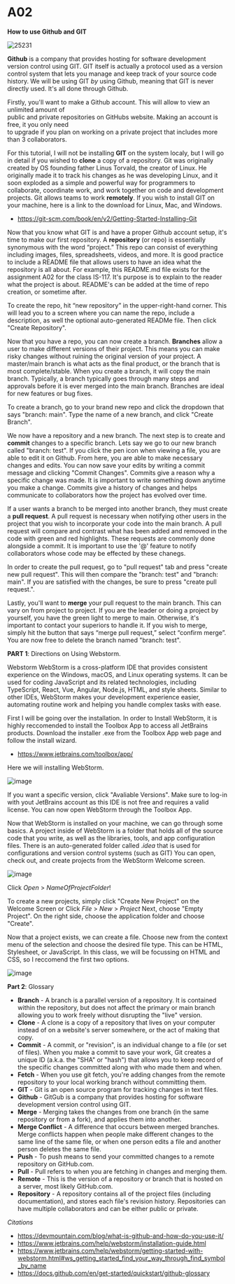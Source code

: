 # A02
**How to use Github and GIT**

  ![25231](https://github.com/mzj3/A02/assets/98351089/2e0cce4b-51e3-4075-b12c-eea922c64736)

  **Github** is a company that provides hosting for software development version control using GIT.
  GIT itself is actually a protocol used as a version control system that lets you manage and keep 
  track of your source code history. We will be using GIT _by_ using Github, meaning that GIT is 
  never directly used. It's all done through Github. <br>
      
  Firstly, you'll want to make a Github account. This will allow to view an unlimited amount of   
  public and private repositories on GitHubs website. Making an account is free, it you only need  
  to upgrade if you plan on working on a private project that includes more than 3 collaborators.<br>
    
  For this tutorial, I will not be installing **GIT** on the system localy, but I will go in
  detail if you wished to **clone** a copy of a repository. Git was originally created by OS founding 
  father Linus Torvald, the creator of Linux. He originally made it to track his changes as he was 
  developing Linux, and it soon exploded as a simple and powerful way for programmers to collaborate, 
  coordinate work, and work together on code and development projects. Git allows teams to work 
  **remotely**. If you wish to install GIT on your machine, here is a link to the download for 
  Linux, Mac, and Windows.
  * https://git-scm.com/book/en/v2/Getting-Started-Installing-Git

  Now that you know what GIT is and have a proper Github account setup, it's time to make our first 
  repository. A **repository** (or repo) is essentially synonymous with the word “project.” This repo can
  consist of everything including images, files, spreadsheets, videos, and more. It is good practice
  to include a README file that allows users to have an idea what the repository is all about. For
  example, this README.md file exists for the assignment A02 for the class IS-117. It's purpose is 
  to explain to the reader what the project is about. README's can be added at the time of repo
  creation, or sometime after.

  To create the repo, hit “new repository” in the upper-right-hand corner. This will lead you to a 
  screen where you can name the repo, include a description, as well the optional auto-generated
  READMe file. Then click "Create Repository".

  Now that you have a repo, you can now create a branch. **Branches** allow a user to make different 
  versions of their project. This means you can make risky changes without ruining the original 
  version of your project. A master/main branch is what acts as the final product, or the branch that 
  is most complete/stable. When you create a branch, it will copy the main branch. Typically, a
  branch typically goes through many steps and approvals before it is ever merged into the main 
  branch. Branches are ideal for new features or bug fixes.

  To create a branch, go to your brand new repo and click the dropdown that says "branch: main".
  Type the name of a new branch, and click "Create Branch". 
    
  We now have a repository and a new branch. The next step is to create and **commit** changes to a specific
  branch. Lets say we go to our new branch called "branch: test". If you click the pen icon when viewing
  a file, you are able to edit it on Github. From here, you are able to make necessary changes and edits.
  You can now save your edits by writing a commit message and clicking "Commit Changes". Commits give a
  reason why a specific change was made. It is important to write something down anytime you make a
  change. Commits give a history of changes and helps communicate to collaborators how the project has
  evolved over time.

  If a user wants a branch to be merged into another branch, they must create a **pull request**. A pull 
  request is necessary when notifying other users in the project that you wish to incorporate your code
  into the main branch. A pull request will compare and contrast what has been added and removed in the
  code with green and red highlights. These requests are commonly done alongside a commit. It is important
  to use the '@' feature to notify collaborators whose code may be effected by these chanegs.

  In order to create the pull request, go to "pull request" tab and press "create new pull request". This
  will then compare the "branch: test" and "branch: main". If you are satisfied with the changes, be sure
  to press "create pull request.".

  Lastly, you'll want to **merge** your pull request to the main branch. This can vary on from project to 
  project. If you are the leader or doing a project by yourself, you have the green light to merge to main.
  Otherwise, it's important to contact your superiors to handle it. If you wish to merge, simply hit the 
  button that says “merge pull request,” select “confirm merge”. You are now free to delete the branch 
  named "branch: test".
  
**PART 1**: Directions on Using Webstorm.

  Webstorm WebStorm is a cross-platform IDE that provides consistent experience on the Windows, macOS, 
  and Linux operating systems. It can be used for coding JavaScript and its related technologies, including 
  TypeScript, React, Vue, Angular, Node.js, HTML, and style sheets. Similar to other IDEs, WebStorm makes 
  your development experience easier, automating routine work and helping you handle complex tasks with ease.

  First I will be going over the installation. In order to Install WebStorm, it is highly reccomended to 
  install the Toolbox App to access all JetBrains products. Download the installer .exe from the Toolbox 
  App web page and follow the install wizard. 
  * https://www.jetbrains.com/toolbox/app/

  Here we will installing WebStorm.
  
  ![image](https://github.com/mzj3/A02/assets/98351089/295fa5d5-6411-421a-b0d1-c73a30dba349)
  
  If you want a specific version, click "Avaliable Versions". Make sure to log-in with yout JetBrains account
  as this IDE is not free and requires a valid license. You can now open WebStorm through the Toolbox App.

  Now that WebStorm is installed on your machine, we can go through some basics. A project inside of WebStorm
  is a folder that holds all of the source code that you write, as well as the libraries, tools, and app
  configuration files. There is an auto-generated folder called ._idea_ that is used for configurations and 
  version control systems (such as GIT) You can open, check out, and create projects from the WebStorm 
  Welcome screen.
  
  ![image](https://github.com/mzj3/A02/assets/98351089/aca03299-24cf-45ce-8611-0cb692effcc3)
  
  Click _Open_ > _NameOfProjectFolder_!

  To create a new projects, simply click "Create New Project" on the Welcome Screen or
  Click _File_ > _New_ > _Project_
  Next, choose "Empty Project". On the right side, choose the application folder and choose "Create".

  Now that a project exists, we can create a file. Choose new from the context menu of the selection and
  choose the desired file type. This can be HTML, Stylesheet, or JavaScript. In this class, we will be focussing
  on HTML and CSS, so I reccomend the first two options.
  
  ![image](https://github.com/mzj3/A02/assets/98351089/9745ad71-6c7a-4478-b1ff-1dae24dc38c5)

**Part 2**: Glossary
* **Branch** - A branch is a parallel version of a repository. It is contained within the repository,
  but does not affect the primary or main branch allowing you to work freely without disrupting the "live" version.
* **Clone** - A clone is a copy of a repository that lives on your computer instead of on a website's server
  somewhere, or the act of making that copy.
* **Commit** - A commit, or "revision", is an individual change to a file (or set of files). When you make a commit to save
  your work, Git creates a unique ID (a.k.a. the "SHA" or "hash") that allows you to keep record of the specific changes
  committed along with who made them and when.
* **Fetch** - When you use git fetch, you're adding changes from the remote repository to your local working branch without
  committing them.
* **GIT** - Git is an open source program for tracking changes in text files.
* **Github** - GitGub is a company that provides hosting for software development version control using GIT.
* **Merge** - Merging takes the changes from one branch (in the same repository or from a fork), and applies them into another.
* **Merge Conflict** - A difference that occurs between merged branches. Merge conflicts happen when people make
  different changes to the same line of the same file, or when one person edits a file and another person deletes the same file.
* **Push** - To push means to send your committed changes to a remote repository on GitHub.com.
* **Pull** - Pull refers to when you are fetching in changes and merging them. 
* **Remote** - This is the version of a repository or branch that is hosted on a server, most likely GitHub.com.
* **Repository** - A repository contains all of the project files (including documentation), and stores each file's
  revision history. Repositories can have multiple collaborators and can be either public or private.


_Citations_
* https://devmountain.com/blog/what-is-github-and-how-do-you-use-it/
* https://www.jetbrains.com/help/webstorm/installation-guide.html
* https://www.jetbrains.com/help/webstorm/getting-started-with-webstorm.html#ws_getting_started_find_your_way_through_find_symbol_by_name
* https://docs.github.com/en/get-started/quickstart/github-glossary
